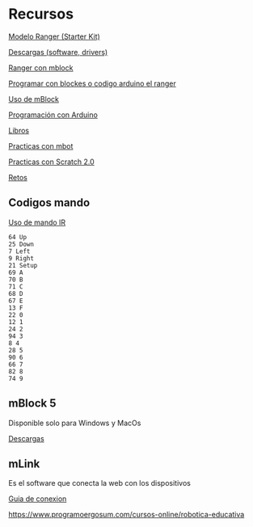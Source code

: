 # Recursos



[Modelo Ranger (Starter Kit)](http://learn.makeblock.com/starter-robot-kit-ir-version/#mBlock)

[Descargas (software, drivers)](https://www.makeblock.es/soporte/descargas/)

[Ranger con mblock](https://www.makeblock.com/project/getting-started-programming-with-mblock-2)

[Programar con blockes o codigo arduino el ranger](https://juegosrobotica.es/cargar-programa-mbot-ranger-arduino-mblock/)

[Uso de mBlock](http://learn.makeblock.com/getting-started-programming-with-mblock/)

[Programación con Arduino](http://learn.makeblock.com/learning-arduino-programming/)

[Libros](http://www.mblock.cc/edu/)

[Practicas con mbot](http://download.makeblock.com/mBlockKidsmakerrockswiththerobots.pdf)

[Practicas con Scratch 2.0](http://download.makeblock.com/Scratch2.0TheAdventuresofMike.pdf)


[Retos](https://tecnoloxia.org/mclon/o-robot-en-movemento/)

## Codigos mando

[Uso de mando IR](https://makeblock.es/foro/topic/57/utilizacion-mblok-con-receptor-infrarrojos/1#post-155)

    64 Up
    25 Down
    7 Left
    9 Right
    21 Setup
    69 A
    70 B
    71 C
    68 D
    67 E
    13 F
    22 0
    12 1
    24 2
    94 3
    8 4
    28 5
    90 6
    66 7
    82 8
    74 9


## mBlock 5

Disponible solo para Windows y MacOs

[Descargas](http://www.mblock.cc/mblock-software/)

## mLink

Es el software que conecta la web con los dispositivos

[Guia de conexion](http://www.mblock.cc/doc/en/part-one-basics/mlink-quick-start-guide.html)

https://www.programoergosum.com/cursos-online/robotica-educativa
